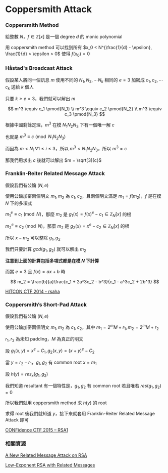 # Coppersmith Attack

### Coppersmith Method

給整數 $N$，$f \in \mathbb{Z}[x]$ 是一個 degree $d$ 的 monic polynomial

用 coppersmith method 可以找到所有 $x_0 < N^{\frac{1}{d} - \epsilon}, \frac{1}{d} > \epsilon > 0$ 使得 $f(x_0) = 0$ 

### Håstad's Broadcast Attack

假設某人將同一個訊息 $m$ 使用不同的 $N_1, N_2, \cdots N_k$ 相同的 $e = 3$ 加密成 $c_1, c_2, \cdots c_k$ 送給 $k$ 個人

只要 $k \ge e = 3$，我們就可以解出 $m$

$$
m^3 \equiv c_1 \pmod{N_1} \\
m^3 \equiv c_2 \pmod{N_2} \\
m^3 \equiv c_3 \pmod{N_3}
$$

根據中國剩餘定理，$m^3$ 在模 $N_1N_2N_3$ 下有一個唯一解 $c$

也就是 $m^3 \equiv c \pmod{N_1N_2N_3}$

而因為 $m \lt N_i\ \forall 1 \le i \le 3$，所以 $m^3 \lt N_1N_2N_3$，所以 $m^3 = c$

那我們用求出 $c$ 後就可以解出 $m = \sqrt[3]{c}$

### Franklin-Reiter Related Message Attack

假設我們有公鑰 $(N, e)$

使用公鑰加密兩個明文 $m_1, m_2$ 為 $c_1, c_2$，且兩個明文滿足 $m_1 = f(m_2)$，$f$ 是在模 $N$ 下的多項式

$m_1^e \equiv c_1 \pmod{N}$，那麼 $m_2$ 是 $g_1(x) = f(x)^e - c_1 \in \mathbb{Z}_{N}[x]$ 的根

$m_2^e \equiv c_2 \pmod{N}$，那麼 $m_2$ 是 $g_2(x) = x^e - c_2 \in \mathbb{Z}_{N}[x]$ 的根

所以 $x - m_2$ 可以整除 $g_1, g_2$

我們只要計算 $gcd(g_1, g_2)$ 就可以解出 $m_2$

**注意到上面的計算包括多項式都是在模 $N$ 下計算**

而當 $e = 3$ 且 $f(x) = ax + b$ 時

$$
m_2 = \frac{b}{a}\frac{c_1 + 2a^3c_2 - b^3}{c_1 - a^3c_2 + 2b^3}
$$

[HITCON CTF 2014 - rsaha](https://github.com/ctfs/write-ups-2014/tree/master/hitcon-ctf-2014/rsaha)

### Coppersmith’s Short-Pad Attack

假設我們有公鑰 $(N, e)$

使用公鑰加密兩個明文 $m_1, m_2$ 為 $c_1, c_2$，其中 $m_1 = 2^m M + r_1, m_2 = 2^m M + r_2$

$r_1, r_2$ 為未知 padding，$M$ 為真正的明文

設 $g_1(x, y) = x ^ e - C_1, g_2(x, y) = (x + y) ^ e - C_2$

當 $y = r_2 - r_1$，$g_1, g_2$ 有 common root $x = m_1$

設 $h(y) = res_x(g_1, g_2)$

我們知道 resultant 有一個特性是，$g_1, g_2$ 有 common root 若且唯若 $res(g_1, g_2) = 0$

所以我們就用 coppersmith method 求 $h(y)$ 的 root 

求得 root 後我們就知道 $y$，接下來就套用 Franklin-Reiter Related Message Attack 即可

[CONFidence CTF 2015 – RSA1](http://mslc.ctf.su/wp/confidence-ctf-2015-rsa1-crypto-400/)

### 相關資源

[A New Related Message Attack on RSA](https://www.iacr.org/archive/pkc2005/33860001/33860001.pdf)

[Low-Exponent RSA with Related Messages](https://www.cs.unc.edu/~reiter/papers/1996/Eurocrypt.pdf)
